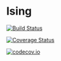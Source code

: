 # Ising

[![Build Status](https://travis-ci.org/pebroecker/Ising.jl.svg?branch=master)](https://travis-ci.org/pebroecker/Ising.jl)

[![Coverage Status](https://coveralls.io/repos/pebroecker/Ising.jl/badge.svg?branch=master&service=github)](https://coveralls.io/github/pebroecker/Ising.jl?branch=master)

[![codecov.io](http://codecov.io/github/pebroecker/Ising.jl/coverage.svg?branch=master)](http://codecov.io/github/pebroecker/Ising.jl?branch=master)
